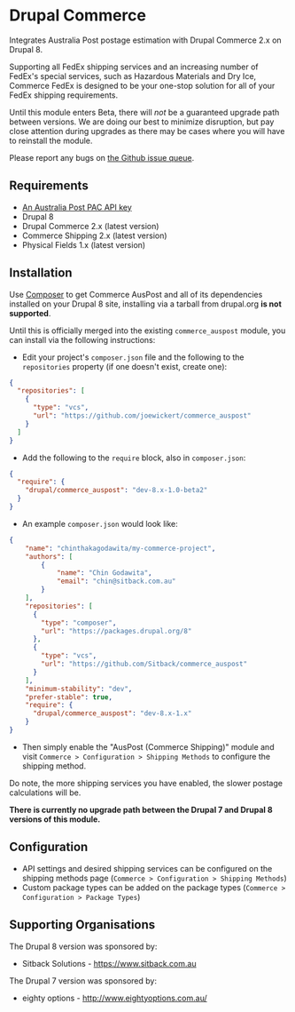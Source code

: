 Drupal Commerce
===============

Integrates Australia Post postage estimation with Drupal Commerce 2.x on Drupal 8.

Supporting all FedEx shipping services and an increasing number 
of FedEx's special services, such as Hazardous Materials and Dry Ice,
Commerce FedEx is designed to be your one-stop solution 
for all of your FedEx shipping requirements.

Until this module enters Beta, there will *not* be a 
guaranteed upgrade path between versions. We are doing our best to 
minimize disruption, but pay 
close attention during upgrades as there may be cases where you will 
have to reinstall the module.

Please report any bugs on [the Github issue queue](https://github.com/Sitback/commerce_auspost/issues).

## Requirements

* [An Australia Post PAC API key](https://developers.auspost.com.au/apis/pacpcs-registration)
* Drupal 8
* Drupal Commerce 2.x (latest version)
* Commerce Shipping 2.x (latest version)
* Physical Fields 1.x (latest version)

## Installation

Use [Composer](https://getcomposer.org/) to get Commerce AusPost and all of its
dependencies installed on your Drupal 8 site, installing via a tarball from drupal.org **is not supported**.

Until this is officially merged into the existing `commerce_auspost` module, you can install via the following instructions:

* Edit your project's `composer.json` file and the following to the `repositories` property (if one doesn't exist, create one):

```json
{
  "repositories": [
    {
      "type": "vcs",
      "url": "https://github.com/joewickert/commerce_auspost"
    }
  ]
}
```

* Add the following to the `require` block, also in `composer.json`:
 
```json
{
  "require": {
    "drupal/commerce_auspost": "dev-8.x-1.0-beta2"
  }
}
```

* An example `composer.json` would look like:

```json
{
    "name": "chinthakagodawita/my-commerce-project",
    "authors": [
        {
            "name": "Chin Godawita",
            "email": "chin@sitback.com.au"
        }
    ],
    "repositories": [
      {
        "type": "composer",
        "url": "https://packages.drupal.org/8"
      },
      {
        "type": "vcs",
        "url": "https://github.com/Sitback/commerce_auspost"
      }
    ],
    "minimum-stability": "dev",
    "prefer-stable": true,
    "require": {
      "drupal/commerce_auspost": "dev-8.x-1.x"
    }
}
```

* Then simply enable the "AusPost (Commerce Shipping)" module and visit 
`Commerce > Configuration > Shipping Methods` to configure the shipping method.

Do note, the more shipping services you have enabled, the slower postage calculations will be.

**There is currently no upgrade path between the Drupal 7 and Drupal 8 versions of this module.**

## Configuration
* API settings and desired shipping services can be configured on the shipping methods page (`Commerce > Configuration > Shipping Methods`)
* Custom package types can be added on the package types (`Commerce > Configuration > Package Types`)

## Supporting Organisations
The Drupal 8 version was sponsored by:
* Sitback Solutions - https://www.sitback.com.au

The Drupal 7 version was sponsored by:
* eighty options - http://www.eightyoptions.com.au/
